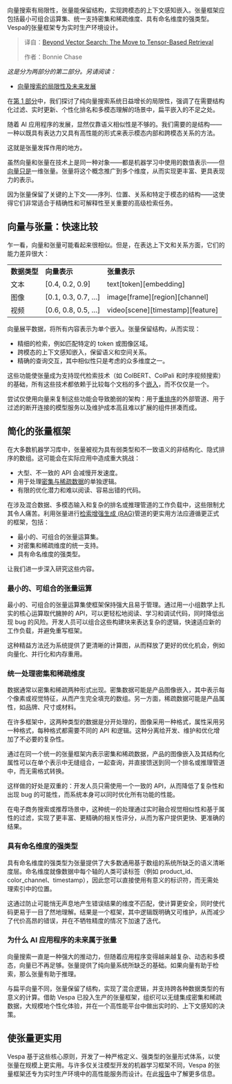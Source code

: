 <!--
title: 超越向量搜索：转向张量检索
cover: https://cdn.thenewstack.io/media/2025/08/88163069-search.png
summary: 向量搜索有局限性，张量能保留结构，实现跨模态的上下文感知嵌入。张量框架应包括最小可组合运算集、统一支持密集和稀疏维度、具有命名维度的强类型。Vespa的张量框架专为实时生产环境设计。
-->

向量搜索有局限性，张量能保留结构，实现跨模态的上下文感知嵌入。张量框架应包括最小可组合运算集、统一支持密集和稀疏维度、具有命名维度的强类型。Vespa的张量框架专为实时生产环境设计。

> 译自：[Beyond Vector Search: The Move to Tensor-Based Retrieval](https://thenewstack.io/beyond-vector-search-the-move-to-tensor-based-retrieval/)
> 
> 作者：Bonnie Chase

*这是分为两部分的第二部分。另请阅读：*

- [向量搜索的局限性及未来发展](https://yylives.cc/2025/08/09/vector-search-is-reaching-its-limit-heres-what-comes-next/)

在[第 1 部分](https://thenewstack.io/vectors-are-dead-long-live-tensors-part-1/)中，我们探讨了纯向量搜索系统日益增长的局限性，强调了在需要结构化过滤、实时更新、个性化排名和多模态理解的场景中，扁平嵌入的不足之处。

随着 AI 应用程序的发展，显然仅靠语义相似性是不够的。我们需要的是结构——一种以既具有表达力又具有高性能的形式来表示模态内部和跨模态关系的方法。

这就是张量发挥作用的地方。

虽然向量和张量在技术上是同一种对象——都是机器学习中使用的数值表示——但[向量只是](https://thenewstack.io/why-developers-need-vector-search/)一维张量。张量将这个概念推广到多个维度，从而实现更丰富、更具表现力的表示。

因为张量保留了关键的上下文——序列、位置、关系和特定于模态的结构——这使得它们非常适合于精确性和可解释性至关重要的高级检索任务。

## 向量与张量：快速比较

乍一看，向量和张量可能看起来很相似。但是，在表达上下文和关系方面，它们的能力差异很大：

|  |  |  |
| --- | --- | --- |
| **数据类型** | **向量表示** | **张量表示** |
| 文本 | [0.4, 0.2, 0.9] | text[token][embedding] |
| 图像 | [0.1, 0.3, 0.7, …] | image[frame][region][channel] |
| 视频 | [0.6, 0.8, 0.5, …] | video[scene][timestamp][feature] |

向量展平数据，将所有内容表示为单个嵌入。张量保留结构，从而实现：

* 精细的检索，例如匹配特定的 token 或图像区域。
* 跨模态的上下文感知嵌入，保留语义和空间关系。
* 精确的查询交互，其中相似性只是考虑的众多维度之一。

这些功能使张量成为支持现代检索技术（如 ColBERT、ColPali 和时序视频搜索）的基础，所有这些技术都依赖于比较每个文档的多个[嵌入](https://thenewstack.io/the-building-blocks-of-llms-vectors-tokens-and-embeddings/)，而不仅仅是一个。

尝试仅使用向量来复制这些功能会导致脆弱的架构：用于[重排序](https://thenewstack.io/letor-machine-learning-web-search-technique-thats-turned-key-information-retrieval-tool/)的外部管道、用于过滤的断开连接的模型服务以及维护成本高且难以扩展的组件拼凑而成。

## 简化的张量框架

在大多数机器学习库中，张量被视为具有弱类型和不一致语义的非结构化、隐式排序的数组。这可能会在实际应用中造成重大挑战：

* 大型、不一致的 API 会减慢开发速度。
* 用于处理[密集与稀疏数据](https://thenewstack.io/generate-learned-sparse-embeddings-with-bge-m3/)的单独逻辑。
* 有限的优化潜力和难以阅读、容易出错的代码。

在涉及混合数据、多模态输入和复杂的排名或推理管道的工作负载中，这些限制尤其令人痛苦。利用张量进行[检索增强生成 (RAG)](https://thenewstack.io/retrieval-augmented-generation-for-llms/)管道的更实用方法应遵循更正式的框架，包括：

* 最小的、可组合的张量运算集。
* 对密集和稀疏维度的统一支持。
* 具有命名维度的强类型。

让我们进一步深入研究这些内容。

### 最小的、可组合的张量运算

最小的、可组合的张量运算集使框架保持强大且易于管理。通过用一小组数学上扎实的核心运算取代臃肿的 API，可以更轻松地阅读、学习和调试代码，同时降低出现 bug 的风险。开发人员可以组合这些构建块来表达复杂的逻辑，快速适应新的工作负载，并避免重写框架。

这种精益方法还为系统提供了更清晰的计算图，从而释放了更好的优化机会，例如向量化、并行化和内存重用。

### 统一处理密集和稀疏维度

数据通常以密集和稀疏两种形式出现。密集数据可能是产品图像嵌入，其中表示每个像素或视觉特征，从而产生完全填充的数组。另一方面，稀疏数据可能是产品属性，如品牌、尺寸或材料。

在许多框架中，这两种类型的数据是分开处理的，图像采用一种格式，属性采用另一种格式，每种格式都需要不同的 API 和逻辑。这种分离给开发、维护和优化增加了不必要的复杂性。

通过在同一个统一的张量框架内表示密集和稀疏数据，产品的图像嵌入及其结构化属性可以在单个表示中无缝组合，一起查询，并直接馈送到同一个排名或推理管道中，而无需格式转换。

这样做的好处是双重的：开发人员只需使用一个一致的 API，从而降低了复杂性和出现 bug 的可能性，而系统本身可以同时优化所有功能的性能。

在电子商务搜索或推荐场景中，这种统一的处理通过实时融合视觉相似性和基于属性的过滤，实现了更丰富、更精确的相关性评分，从而为客户提供更快、更准确的结果。

### 具有命名维度的强类型

具有命名维度的强类型为张量提供了大多数通用基于数组的系统所缺乏的语义清晰度层。命名维度就像数据中每个轴的人类可读标签（例如 product\_id、color\_channel、timestamp），因此您可以直接使用有意义的标识符，而无需处理索引中的位置。

这通过防止可能悄无声息地产生错误结果的维度不匹配，使计算更安全，同时使代码更易于一目了然地理解。结果是一个框架，其中逻辑既明确又可维护，从而减少了代价高昂的错误，并在不牺牲精度的情况下加速了迭代。

### 为什么 AI 应用程序的未来属于张量

向量搜索一直是一种强大的推动力，但随着应用程序变得越来越复杂、动态和多模态，向量已不再足够。张量提供了纯向量系统所缺乏的基础。如果向量有助于检索，那么张量有助于推理。

与扁平向量不同，张量保留了结构，实现了混合逻辑，并支持跨各种数据类型的有意义的计算。借助 Vespa 已投入生产的张量框架，组织可以无缝集成密集和稀疏数据，大规模地个性化体验，并在一个高性能平台中做出实时的、上下文感知的决策。

## 使张量更实用

Vespa 基于这些核心原则，开发了一种严格定义、强类型的张量形式体系，以使张量在规模上更实用。与许多仅关注模型开发的机器学习框架不同，Vespa 的张量框架还专为实时生产环境中的高性能服务而设计。在此[报告](https://docs.vespa.ai/en/a_tensor_formalism_for_computer_science.pdf)中了解更多信息。